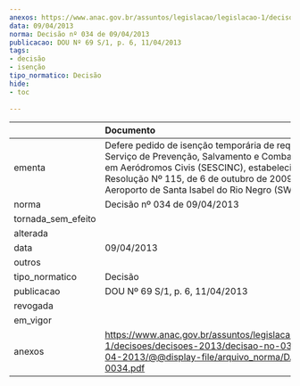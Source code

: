 ```yaml
---
anexos: https://www.anac.gov.br/assuntos/legislacao/legislacao-1/decisoes/decisoes-2013/decisao-no-034-de-09-04-2013/@@display-file/arquivo_norma/DA2013-0034.pdf
data: 09/04/2013
norma: Decisão nº 034 de 09/04/2013
publicacao: DOU Nº 69 S/1, p. 6, 11/04/2013
tags:
- decisão
- isenção
tipo_normatico: Decisão
hide: 
- toc 
 
---
```


|                    | Documento                                                                                                                                                                                                                                                   |
|:-------------------|:------------------------------------------------------------------------------------------------------------------------------------------------------------------------------------------------------------------------------------------------------------|
| ementa             | Defere pedido de isenção temporária de requisitos do Serviço de Prevenção, Salvamento e Combate a Incêndio em Aeródromos Civis (SESCINC), estabelecidos na Resolução Nº 115, de 6 de outubro de 2009, para o Aeroporto de Santa Isabel do Rio Negro (SWTP). |
| norma              | Decisão nº 034 de 09/04/2013                                                                                                                                                                                                                                |
| tornada_sem_efeito |                                                                                                                                                                                                                                                             |
| alterada           |                                                                                                                                                                                                                                                             |
| data               | 09/04/2013                                                                                                                                                                                                                                                  |
| outros             |                                                                                                                                                                                                                                                             |
| tipo_normatico     | Decisão                                                                                                                                                                                                                                                     |
| publicacao         | DOU Nº 69 S/1, p. 6, 11/04/2013                                                                                                                                                                                                                             |
| revogada           |                                                                                                                                                                                                                                                             |
| em_vigor           |                                                                                                                                                                                                                                                             |
| anexos             | https://www.anac.gov.br/assuntos/legislacao/legislacao-1/decisoes/decisoes-2013/decisao-no-034-de-09-04-2013/@@display-file/arquivo_norma/DA2013-0034.pdf                                                                                                   |